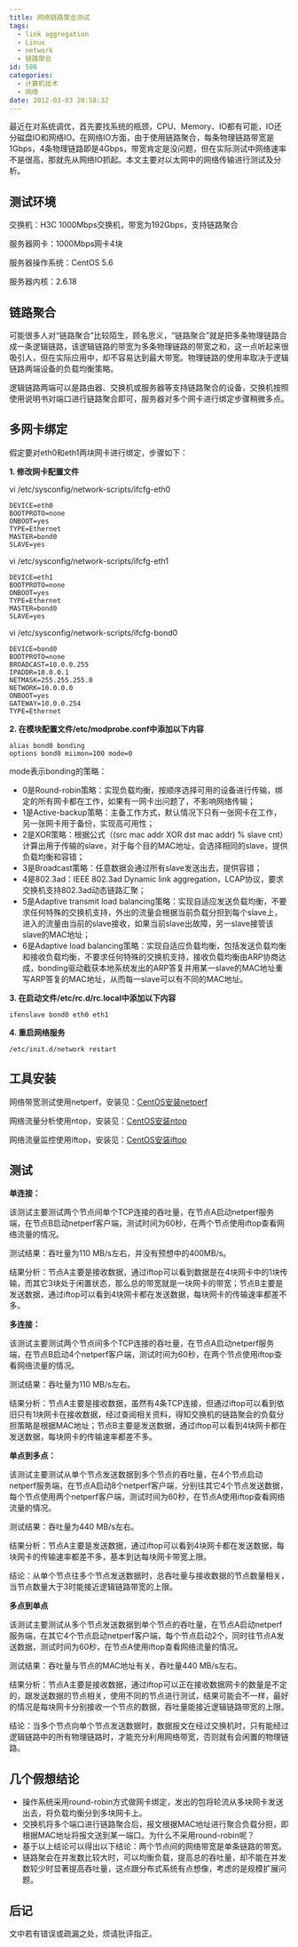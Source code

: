```yaml
---
title: 网络链路聚合测试
tags:
  - link aggregation
  - Linux
  - network
  - 链路聚合
id: 586
categories:
  - 计算机技术
  - 网络
date: 2012-03-03 20:58:32
---
```


最近在对系统调优，首先要找系统的瓶颈，CPU、Memory、IO都有可能，IO还分磁盘IO和网络IO。在网络IO方面，由于使用链路聚合，每条物理链路带宽是1Gbps，4条物理链路即是4Gbps，带宽肯定是没问题，但在实际测试中网络速率不是很高，那就先从网络IO抓起。本文主要对以太网中的网络传输进行测试及分析。

## 测试环境 ##

交换机：H3C 1000Mbps交换机，带宽为192Gbps，支持链路聚合

服务器网卡：1000Mbps网卡4块

服务器操作系统：CentOS 5.6

服务器内核：2.6.18

## 链路聚合 ##

可能很多人对“链路聚合”比较陌生，顾名思义，“链路聚合”就是把多条物理链路合成一条逻辑链路，该逻辑链路的带宽为多条物理链路的带宽之和，这一点听起来很吸引人，但在实际应用中，却不容易达到最大带宽。物理链路的使用率取决于逻辑链路两端设备的负载均衡策略。

逻辑链路两端可以是路由器、交换机或服务器等支持链路聚合的设备，交换机按照使用说明书对端口进行链路聚合即可，服务器对多个网卡进行绑定步骤稍微多点。

<!--more-->

## 多网卡绑定 ##

假定要对eth0和eth1两块网卡进行绑定，步骤如下：

**1\. 修改网卡配置文件**

vi /etc/sysconfig/network-scripts/ifcfg-eth0

```
DEVICE=eth0
BOOTPROTO=none
ONBOOT=yes
TYPE=Ethernet
MASTER=bond0
SLAVE=yes
```

vi /etc/sysconfig/network-scripts/ifcfg-eth1

```
DEVICE=eth1
BOOTPROTO=none
ONBOOT=yes
TYPE=Ethernet
MASTER=bond0
SLAVE=yes
```

vi /etc/sysconfig/network-scripts/ifcfg-bond0

```
DEVICE=bond0
BOOTPROTO=none
BROADCAST=10.0.0.255
IPADDR=10.0.0.1
NETMASK=255.255.255.0
NETWORK=10.0.0.0
ONBOOT=yes
GATEWAY=10.0.0.254
TYPE=Ethernet
```

**2\. 在模块配置文件/etc/modprobe.conf中添加以下内容**

```
alias bond0 bonding
options bond0 miimon=100 mode=0
```

mode表示bonding的策略：

* 0是Round-robin策略：实现负载均衡，按顺序选择可用的设备进行传输，绑定的所有网卡都在工作，如果有一网卡出问题了，不影响网络传输；
* 1是Active-backup策略：主备工作方式，默认情况下只有一张网卡在工作，另一张网卡用于备份，实现高可用性；
* 2是XOR策略：根据公式（(src mac addr XOR dst mac addr) % slave cnt）计算出用于传输的slave，对于每个目的MAC地址，会选择相同的slave，提供负载均衡和容错；
* 3是Broadcast策略：任意数据会通过所有slave发送出去，提供容错；
* 4是802.3ad：IEEE 802.3ad Dynamic link aggregation，LCAP协议，要求交换机支持802.3ad动态链路汇聚；
* 5是Adaptive transmit load balancing策略：实现自适应发送负载均衡，不要求任何特殊的交换机支持，外出的流量会根据当前负载分担到每个slave上，进入的流量由当前的slave接收，如果当前slave出故障，另一slave接管该slave的MAC地址；
* 6是Adaptive load balancing策略：实现自适应负载均衡，包括发送负载均衡和接收负载均衡，不要求任何特殊的交换机支持，接收负载均衡由ARP协商达成，bonding驱动截获本地系统发出的ARP答复并用某一slave的MAC地址重写ARP答复的MAC地址，从而每一slave可以有不同的MAC地址。

**3\. 在启动文件/etc/rc.d/rc.local中添加以下内容**

	ifenslave bond0 eth0 eth1

**4\. 重启网络服务**

	/etc/init.d/network restart

## 工具安装 ##

网络带宽测试使用netperf，安装见：[CentOS安装netperf](http://blog.jeoygin.org/archives/572)

网络流量分析使用ntop，安装见：[CentOS安装ntop](http://blog.jeoygin.org/archives/569)

网络流量监控使用iftop，安装见：[CentOS安装iftop](http://blog.jeoygin.org/archives/583)

## 测试 ##

**单连接：**

该测试主要测试两个节点间单个TCP连接的吞吐量，在节点A启动netperf服务端，在节点B启动netperf客户端，测试时间为60秒，在两个节点使用iftop查看网络流量的情况。

测试结果：吞吐量为110 MB/s左右，并没有预想中的400MB/s。

结果分析：节点A主要是接收数据，通过iftop可以看到数据是在4块网卡中的1块传输，而其它3块处于闲置状态，那么总的带宽就是一块网卡的带宽；节点B主要是发送数据，通过iftop可以看到4块网卡都在发送数据，每块网卡的传输速率都差不多。

**多连接：**

该测试主要测试两个节点间多个TCP连接的吞吐量，在节点A启动netperf服务端，在节点B启动4个netperf客户端，测试时间为60秒，在两个节点使用iftop查看网络流量的情况。

测试结果：吞吐量为110 MB/s左右。

结果分析：节点A主要是接收数据，虽然有4条TCP连接，但通过iftop可以看到依旧只有1块网卡在接收数据，经过查阅相关资料，得知交换机的链路聚会的负载分担策略是根据MAC地址；节点B主要是发送数据，通过iftop可以看到4块网卡都在发送数据，每块网卡的传输速率都差不多。

**单点到多点：**

该测试主要测试从单个节点发送数据到多个节点的吞吐量，在4个节点启动netperf服务端，在节点A启动8个netperf客户端，分别往其它4个节点发送数据，每个节点使用两个netperf客户端，测试时间为60秒，在节点A使用iftop查看网络流量的情况。

测试结果：吞吐量为440 MB/s左右。

结果分析：节点A主要是发送数据，通过iftop可以看到4块网卡都在发送数据，每块网卡的传输速率都差不多，基本到达每块网卡带宽上限。

结论：从单个节点往多个节点发送数据时，总吞吐量与接收数据的节点数量相关，当节点数量大于3时能接近逻辑链路带宽的上限。

**多点到单点**

该测试主要测试从多个节点发送数据到单个节点的吞吐量，在节点A启动netperf服务端，在其它4个节点启动netperf客户端，每个节点启动2个，同时往节点A发送数据，测试时间为60秒，在节点A使用iftop查看网络流量的情况。

测试结果：吞吐量与节点的MAC地址有关，吞吐量440 MB/s左右。

结果分析：节点A主要是接收数据，通过iftop可以正在接收数据网卡的数量是不定的，跟发送数据的节点相关，使用不同的节点进行测试，结果可能会不一样，最好的情况是每块网卡分别接收一个节点的数据，吞吐量能接近逻辑链路带宽的上限。

结论：当多个节点向单个节点发送数据时，数据报文在经过交换机时，只有能经过逻辑链路中的所有物理链路时，才能充分利用网络带宽，否则就有会闲置的物理链路。

## 几个假想结论 ##

* 操作系统采用round-robin方式做网卡绑定，发出的包将轮流从多块网卡发送出去，将负载均衡分到多块网卡上。
* 交换机将多个端口进行链路聚合后，报文根据MAC地址进行聚合负载分担，即根据MAC地址将报文送到某一端口。为什么不采用round-robin呢？
* 基于以上结论可以得出以下结论：两个节点间的网络带宽是单条链路的带宽。
* 链路聚会在并发数比较大时，可以均衡负载，提高总的吞吐量，却不能在并发数较少时显著提高吞吐量，这点跟分布式系统有点想像，考虑的是规模扩展问题。

## 后记 ##

文中若有错误或疏漏之处，烦请批评指正。